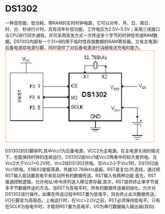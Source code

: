 # DS1302
一种高性能、低功耗、带RAM的实时时钟电路，它可以对年、月、日、周日、时、分、秒进行计时，具有闰年补偿功能，工作电压为2.5V~5.5V；采用三线接口与CPU进行同步通信，并可采用突发方式一次传送多个字节的时钟信号或RAM数据。DS1302内部有一个31×8的用于临时性存放数据的RAM寄存器。又有主电源/后备电源双电源引脚，同时提供了对后备电源进行涓细电流充电的能力。
![image](https://github.com/hyys2813/DS1302/blob/master/%E5%9B%BE%E7%89%871.png)


DS1302的引脚排列,其中Vcc1为后备电源，VCC2为主电源。在主电源关闭的情况下，也能保持时钟的连续运行。DS1302由Vcc1或Vcc2两者中的较大者供电。当Vcc2大于Vcc1+0.2V时，Vcc2给DS1302供电。当Vcc2小于Vcc1时，DS1302由Vcc1供电。X1和X2是振荡源，外接32.768kHz晶振。RST是复位/片选线，通过把RST输入驱动置高电平来启动所有的数据传送。RST输入有两种功能:首先，RST接通控制逻辑，允许地址/命令序列送入移位寄存器;其次，RST提供终止单字节或多字节数据传送的方法。当RST为高电平时，所有的数据传送被初始化，允许对DS1302进行操作。如果在传送过程中RST置为低电平，则会终止此次数据传送，I/O引脚变为高阻态。上电运行时，在Vcc>2.0V之前，RST必须保持低电平。只有在SCLK为低电平时，才能将RST置为高电平。I/O为串行数据输入输出端(双向).
